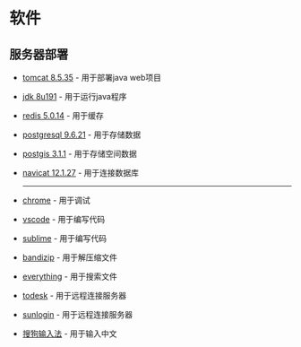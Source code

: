 # 软件
## 服务器部署
- [tomcat 8.5.35](https://github.com/SageTripp/software/releases/download/%E6%9C%8D%E5%8A%A1%E5%99%A8%E9%83%A8%E7%BD%B2/apache-tomcat-8.5.35-windows-x64.zip) - 用于部署java web项目
- [jdk 8u191](https://github.com/SageTripp/software/releases/download/%E6%9C%8D%E5%8A%A1%E5%99%A8%E9%83%A8%E7%BD%B2/jdk-8u191-windows-x64.exe) - 用于运行java程序
- [redis 5.0.14](https://github.com/SageTripp/software/releases/download/%E6%9C%8D%E5%8A%A1%E5%99%A8%E9%83%A8%E7%BD%B2/Redis-x64-5.0.14.1.msi) - 用于缓存
- [postgresql 9.6.21]([https](https://github.com/SageTripp/software/releases/download/%E6%9C%8D%E5%8A%A1%E5%99%A8%E9%83%A8%E7%BD%B2/postgresql-9.6.21-2-windows-x64.exe)) - 用于存储数据
- [postgis 3.1.1](https://github.com/SageTripp/software/releases/download/%E6%9C%8D%E5%8A%A1%E5%99%A8%E9%83%A8%E7%BD%B2/postgis-bundle-pg96x64-setup-3.1.1-1.exe) - 用于存储空间数据
- [navicat 12.1.27](https://github.com/SageTripp/software/releases/download/%E6%9C%8D%E5%8A%A1%E5%99%A8%E9%83%A8%E7%BD%B2/navicat.zip) - 用于连接数据库
  
  ----
  
- [chrome](https://github.com/SageTripp/software/releases/download/%E6%9C%8D%E5%8A%A1%E5%99%A8%E9%83%A8%E7%BD%B2/ChromeSetup.exe) - 用于调试
- [vscode](https://github.com/SageTripp/software/releases/download/%E6%9C%8D%E5%8A%A1%E5%99%A8%E9%83%A8%E7%BD%B2/VSCodeSetup-x64-1.77.3.exe) - 用于编写代码
- [sublime](https://github.com/SageTripp/software/releases/download/%E6%9C%8D%E5%8A%A1%E5%99%A8%E9%83%A8%E7%BD%B2/Sublime.Text.Build.3176.x64.Setup.exe) - 用于编写代码
- [bandizip](https://github.com/SageTripp/software/releases/download/%E6%9C%8D%E5%8A%A1%E5%99%A8%E9%83%A8%E7%BD%B2/BANDIZIP-SETUP-STD-X64.EXE) - 用于解压缩文件
- [everything](https://github.com/SageTripp/software/releases/download/%E6%9C%8D%E5%8A%A1%E5%99%A8%E9%83%A8%E7%BD%B2/Everything-1.4.1.1022.x64-Setup.exe) - 用于搜索文件
- [todesk](https://github.com/SageTripp/software/releases/download/%E6%9C%8D%E5%8A%A1%E5%99%A8%E9%83%A8%E7%BD%B2/ToDesk_Setup.exe) - 用于远程连接服务器
- [sunlogin](https://github.com/SageTripp/software/releases/download/%E6%9C%8D%E5%8A%A1%E5%99%A8%E9%83%A8%E7%BD%B2/SunloginClient_13.1.1.54688_x64.exe) - 用于远程连接服务器
- [搜狗输入法](https://github.com/SageTripp/software/releases/download/%E6%9C%8D%E5%8A%A1%E5%99%A8%E9%83%A8%E7%BD%B2/sogou_pinyin_122.exe) - 用于输入中文